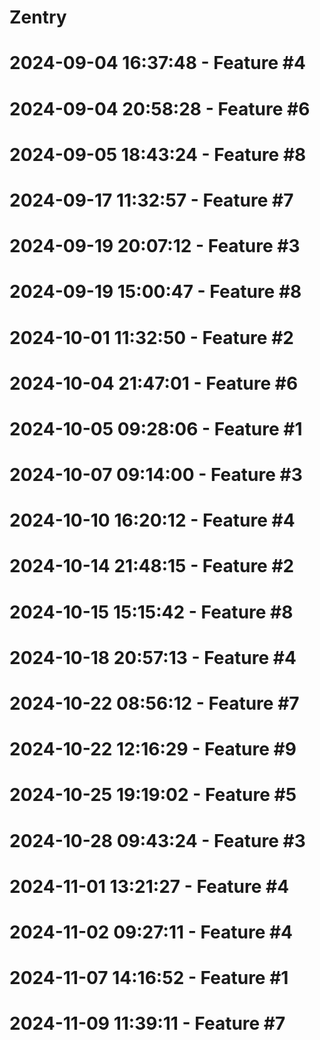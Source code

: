 ﻿# Zentry
# 2024-09-04 16:37:48 - Feature #4
# 2024-09-04 20:58:28 - Feature #6
# 2024-09-05 18:43:24 - Feature #8
# 2024-09-17 11:32:57 - Feature #7
# 2024-09-19 20:07:12 - Feature #3
# 2024-09-19 15:00:47 - Feature #8
# 2024-10-01 11:32:50 - Feature #2
# 2024-10-04 21:47:01 - Feature #6
# 2024-10-05 09:28:06 - Feature #1
# 2024-10-07 09:14:00 - Feature #3
# 2024-10-10 16:20:12 - Feature #4
# 2024-10-14 21:48:15 - Feature #2
# 2024-10-15 15:15:42 - Feature #8
# 2024-10-18 20:57:13 - Feature #4
# 2024-10-22 08:56:12 - Feature #7
# 2024-10-22 12:16:29 - Feature #9
# 2024-10-25 19:19:02 - Feature #5
# 2024-10-28 09:43:24 - Feature #3
# 2024-11-01 13:21:27 - Feature #4
# 2024-11-02 09:27:11 - Feature #4
# 2024-11-07 14:16:52 - Feature #1
# 2024-11-09 11:39:11 - Feature #7
